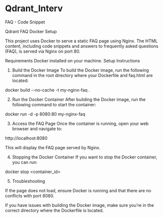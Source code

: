 # Qdrant_Interv
FAQ - Code Snippet 


Qdrant FAQ Docker Setup

This project uses Docker to serve a static FAQ page using Nginx. The HTML content, including code snippets and answers to frequently asked questions (FAQ), is served via Nginx on port 80.

Requirements
Docker installed on your machine.
Setup Instructions
1. Build the Docker Image
To build the Docker image, run the following command in the root directory where your Dockerfile and faq.html are located:

docker build --no-cache -t my-nginx-faq .

2. Run the Docker Container
After building the Docker image, run the following command to start the container:

docker run -d -p 8080:80 my-nginx-faq

3. Access the FAQ Page
Once the container is running, open your web browser and navigate to:

http://localhost:8080

This will display the FAQ page served by Nginx.

4. Stopping the Docker Container
If you want to stop the Docker container, you can run:

docker stop <container_id>

5. Troubleshooting
   
If the page does not load, ensure Docker is running and that there are no conflicts with port 8080.

If you have issues with building the Docker image, make sure you’re in the correct directory where the Dockerfile is located.

